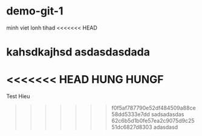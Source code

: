 # demo-git-1
minh viet lonh tihad
<<<<<<< HEAD

kahsdkajhsd
asdasdasdada
=======
<<<<<<< HEAD
HUNG HUNGF
=======

Test
Hieu
>>>>>>> f0f5af787790e52df484509a88ce58dd5333e7dd
sadsadasdas
>>>>>>> 62c6b5d1b0fe57ea2c9075d9c2551dc6827d8303
adasdasd